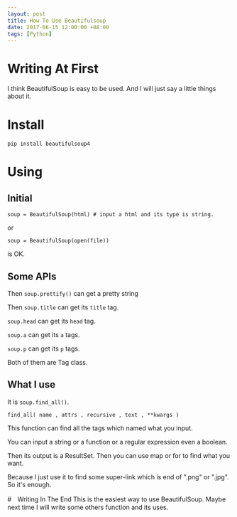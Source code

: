 ```yaml
---
layout: post
title: How To Use Beautifulsoup
date: 2017-06-15 12:00:00 +08:00
tags: [Python]
---
```


# Writing At First
I think BeautifulSoup is easy to be used. And I will just say a little things about it.
# Install
```
pip install beautifulsoup4
```
# Using
## Initial
```
soup = BeautifulSoup(html) # input a html and its type is string.
```
or
```
soup = BeautifulSoup(open(file))
```
is OK.
## Some APIs
Then `soup.prettify()` can get a pretty string

Then `soup.title` can get its `title` tag.

`soup.head` can get its `head` tag.

`soup.a` can get its `a` tags.

`soup.p` can get its `p` tags.

Both of them are Tag class.

## What I use
It is `soup.find_all()`.

```
find_all( name , attrs , recursive , text , **kwargs )
```
This function can find all the tags which named what you input.

You can input a string or a function or a regular expression even a boolean.

Then its output is a ResultSet. Then you can use map or for to find what you want.

Because I just use it to find some super-link which is end of ".png" or ".jpg". So it's enough.

#　Writing In The End
This is the easiest way to use BeautifulSoup. Maybe next time I will write some others function and its uses.

